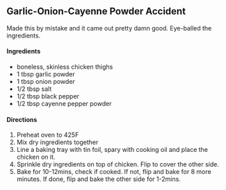 ## Garlic-Onion-Cayenne Powder Accident

Made this by mistake and it came out pretty damn good. Eye-balled the ingredients.

#### Ingredients

* boneless, skinless chicken thighs
* 1 tbsp garlic powder
* 1 tbsp onion powder
* 1/2 tbsp salt
* 1/2 tbsp black pepper
* 1/2 tbsp cayenne pepper powder

#### Directions

1. Preheat oven to 425F
1. Mix dry ingredients together
1. Line a baking tray with tin foil, spary with cooking oil and place the chicken on it. 
1. Sprinkle dry ingredients on top of chicken. Flip to cover the other side.
1. Bake for 10-12mins, check if cooked. If not, flip and bake for 8 more minutes. If done, flip and bake the other side for 1-2mins.
